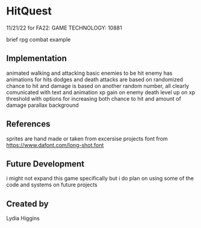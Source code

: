 # HitQuest

11/21/22 for FA22: GAME TECHNOLOGY: 10881

brief rpg combat example

## Implementation
animated walking and attacking
basic enemies to be hit
enemy has animations for hits dodges and death
attacks are based on randomized chance to hit and damage is based on another random number, all clearly comunicated with text and animation
xp gain on enemy death
level up on xp threshold with options for increasing both chance to hit and amount of damage
parallax background

## References
sprites are hand made or taken from excersise projects
font from https://www.dafont.com/long-shot.font

## Future Development
i might not expand this game specifically but i do plan on using some of the code and systems on future projects

## Created by
Lydia Higgins
